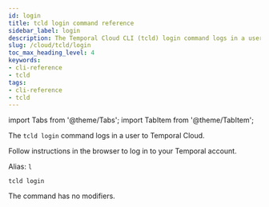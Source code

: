 ```yaml
---
id: login
title: tcld login command reference
sidebar_label: login
description: The Temporal Cloud CLI (tcld) login command logs in a user to Temporal Cloud.
slug: /cloud/tcld/login
toc_max_heading_level: 4
keywords:
- cli-reference
- tcld
tags:
- cli-reference
- tcld
---
```


<!-- THIS FILE IS GENERATED. DO NOT EDIT THIS FILE DIRECTLY -->

import Tabs from '@theme/Tabs';
import TabItem from '@theme/TabItem';

The `tcld login` command logs in a user to Temporal Cloud.

Follow instructions in the browser to log in to your Temporal account.

Alias: `l`

`tcld login`

The command has no modifiers.

